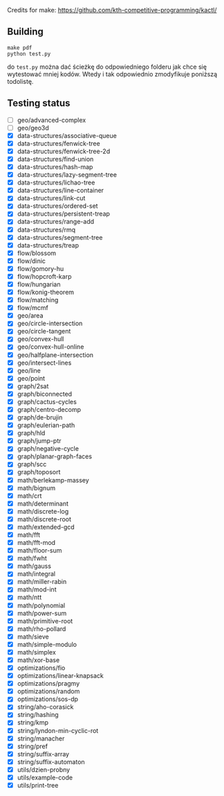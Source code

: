 Credits for make: https://github.com/kth-competitive-programming/kactl/

## Building

```
make pdf
python test.py
```
do `test.py` można dać ścieżkę do odpowiedniego folderu jak chce się wytestować mniej kodów.
Wtedy i tak odpowiednio zmodyfikuje poniższą todolistę.

## Testing status
- [ ] geo/advanced-complex
- [ ] geo/geo3d
- [x] data-structures/associative-queue
- [x] data-structures/fenwick-tree
- [x] data-structures/fenwick-tree-2d
- [x] data-structures/find-union
- [x] data-structures/hash-map
- [x] data-structures/lazy-segment-tree
- [x] data-structures/lichao-tree
- [x] data-structures/line-container
- [x] data-structures/link-cut
- [x] data-structures/ordered-set
- [x] data-structures/persistent-treap
- [x] data-structures/range-add
- [x] data-structures/rmq
- [x] data-structures/segment-tree
- [x] data-structures/treap
- [x] flow/blossom
- [x] flow/dinic
- [x] flow/gomory-hu
- [x] flow/hopcroft-karp
- [x] flow/hungarian
- [x] flow/konig-theorem
- [x] flow/matching
- [x] flow/mcmf
- [x] geo/area
- [x] geo/circle-intersection
- [x] geo/circle-tangent
- [x] geo/convex-hull
- [x] geo/convex-hull-online
- [x] geo/halfplane-intersection
- [x] geo/intersect-lines
- [x] geo/line
- [x] geo/point
- [x] graph/2sat
- [x] graph/biconnected
- [x] graph/cactus-cycles
- [x] graph/centro-decomp
- [x] graph/de-brujin
- [x] graph/eulerian-path
- [x] graph/hld
- [x] graph/jump-ptr
- [x] graph/negative-cycle
- [x] graph/planar-graph-faces
- [x] graph/scc
- [x] graph/toposort
- [x] math/berlekamp-massey
- [x] math/bignum
- [x] math/crt
- [x] math/determinant
- [x] math/discrete-log
- [x] math/discrete-root
- [x] math/extended-gcd
- [x] math/fft
- [x] math/fft-mod
- [x] math/floor-sum
- [x] math/fwht
- [x] math/gauss
- [x] math/integral
- [x] math/miller-rabin
- [x] math/mod-int
- [x] math/ntt
- [x] math/polynomial
- [x] math/power-sum
- [x] math/primitive-root
- [x] math/rho-pollard
- [x] math/sieve
- [x] math/simple-modulo
- [x] math/simplex
- [x] math/xor-base
- [x] optimizations/fio
- [x] optimizations/linear-knapsack
- [x] optimizations/pragmy
- [x] optimizations/random
- [x] optimizations/sos-dp
- [x] string/aho-corasick
- [x] string/hashing
- [x] string/kmp
- [x] string/lyndon-min-cyclic-rot
- [x] string/manacher
- [x] string/pref
- [x] string/suffix-array
- [x] string/suffix-automaton
- [x] utils/dzien-probny
- [x] utils/example-code
- [x] utils/print-tree
